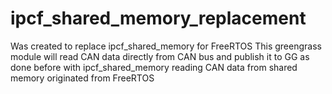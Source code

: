 # ipcf_shared_memory_replacement

Was created to replace ipcf_shared_memory for FreeRTOS
This greengrass module will read CAN data directly from CAN bus and publish it to GG as done before with ipcf_shared_memory reading CAN data from shared memory originated from FreeRTOS